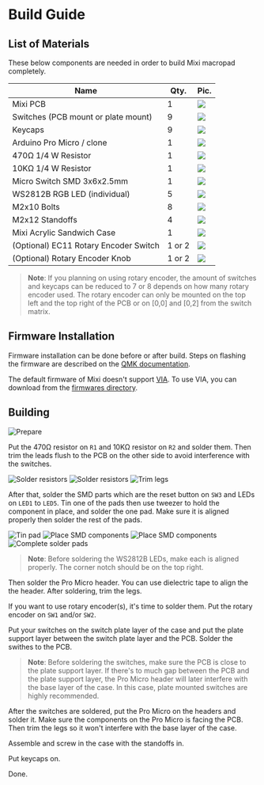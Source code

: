 # Build Guide

## List of Materials

These below components are needed in order to build Mixi macropad completely.

| Name                                  |   Qty. | Pic.                                  |
|---------------------------------------|--------|---------------------------------------|
| Mixi PCB                              |      1 | ![](https://i.imgur.com/G1R2raZt.jpg) |
| Switches (PCB mount or plate mount)   |      9 | ![](https://i.imgur.com/IYepZ86t.jpg) |
| Keycaps                               |      9 | ![](https://i.imgur.com/IUYmllPt.jpg) |
| Arduino Pro Micro / clone             |      1 | ![](https://i.imgur.com/X5aqknNt.jpg) |
| 470Ω 1/4 W Resistor                   |      1 | ![](https://i.imgur.com/f5QIO8tt.jpg) |
| 10KΩ 1/4 W Resistor                   |      1 | ![](https://i.imgur.com/B0Q0Dfmt.jpg) |
| Micro Switch SMD 3x6x2.5mm            |      1 | ![](https://i.imgur.com/arVxMoot.jpg) |
| WS2812B RGB LED (individual)          |      5 | ![](https://i.imgur.com/NDJdu9Kt.jpg) |
| M2x10 Bolts                           |      8 | ![](https://i.imgur.com/wrFVZyFt.jpg) |
| M2x12 Standoffs                       |      4 | ![](https://i.imgur.com/oKORk9Et.jpg) |
| Mixi Acrylic Sandwich Case            |      1 | ![](https://i.imgur.com/Seof9ejt.jpg) |
| (Optional) EC11 Rotary Encoder Switch | 1 or 2 | ![](https://i.imgur.com/t4BbMint.jpg) |
| (Optional) Rotary Encoder Knob        | 1 or 2 | ![](https://i.imgur.com/pJnMIWrt.jpg) |

> **Note**: If you planning on using rotary encoder, the amount of switches and
> keycaps can be reduced to 7 or 8 depends on how many rotary encoder used. The
> rotary encoder can only be mounted on the top left and the top right of the
> PCB or on [0,0] and [0,2] from the switch matrix.

## Firmware Installation

Firmware installation can be done before or after build. Steps on flashing the
firmware are described on the
[QMK documentation](https://docs.qmk.fm/#/newbs_flashing).

The default firmware of Mixi doesn't support [VIA](https://caniusevia.com). To
use VIA, you can download from the [firmwares directory](/firmwares).

## Building

![Prepare](https://i.imgur.com/G1R2raZm.jpg)

Put the 470Ω resistor on `R1` and 10KΩ resistor on `R2` and solder them. Then
trim the leads flush to the PCB on the other side to avoid interference with
the switches.

![Solder resistors](https://i.imgur.com/UX7Z2cUm.jpg)
![Solder resistors](https://i.imgur.com/JEl6zVxm.jpg)
![Trim legs](https://i.imgur.com/12rAxZym.jpg)

After that, solder the SMD parts which are the reset button on `SW3` and LEDs on
`LED1` to `LED5`. Tin one of the pads then use tweezer to hold the component in
place, and solder the one pad. Make sure it is aligned properly then solder the
rest of the pads.

![Tin pad](https://i.imgur.com/bWvD9qvm.jpg)
![Place SMD components](https://i.imgur.com/KK0JXVOm.jpg)
![Place SMD components](https://i.imgur.com/CqszDUZm.jpg)
![Complete solder pads](https://i.imgur.com/PdLu1aom.jpg)

> **Note**: Before soldering the WS2812B LEDs, make each is aligned properly.
> The corner notch should be on the top right.

Then solder the Pro Micro header. You can use dielectric tape to align the
the header. After soldering, trim the legs.

If you want to use rotary encoder(s), it's time to solder them. Put the rotary
encoder on `SW1` and/or `SW2`.

Put your switches on the switch plate layer of the case and put the plate
support layer between the switch plate layer and the PCB. Solder the swithes to
the PCB.

> **Note**: Before soldering the switches, make sure the PCB is close to the
> plate support layer. If there's to much gap between the PCB and the plate
> support layer, the Pro Micro header will later interfere with the base layer
> of the case. In this case, plate mounted switches are highly recommended.

After the switches are soldered, put the Pro Micro on the headers and solder it.
Make sure the components on the Pro Micro is facing the PCB. Then trim the
legs so it won't interfere with the base layer of the case.

Assemble and screw in the case with the standoffs in.

Put keycaps on.

Done.
